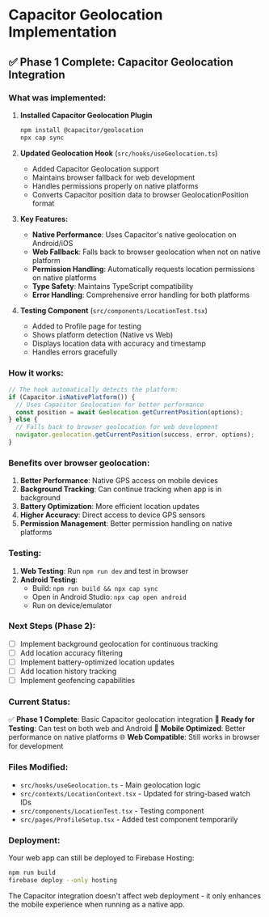 # Capacitor Geolocation Implementation

## ✅ Phase 1 Complete: Capacitor Geolocation Integration

### What was implemented:

1. **Installed Capacitor Geolocation Plugin**
   ```bash
   npm install @capacitor/geolocation
   npx cap sync
   ```

2. **Updated Geolocation Hook** (`src/hooks/useGeolocation.ts`)
   - Added Capacitor Geolocation support
   - Maintains browser fallback for web development
   - Handles permissions properly on native platforms
   - Converts Capacitor position data to browser GeolocationPosition format

3. **Key Features:**
   - **Native Performance**: Uses Capacitor's native geolocation on Android/iOS
   - **Web Fallback**: Falls back to browser geolocation when not on native platform
   - **Permission Handling**: Automatically requests location permissions on native platforms
   - **Type Safety**: Maintains TypeScript compatibility
   - **Error Handling**: Comprehensive error handling for both platforms

4. **Testing Component** (`src/components/LocationTest.tsx`)
   - Added to Profile page for testing
   - Shows platform detection (Native vs Web)
   - Displays location data with accuracy and timestamp
   - Handles errors gracefully

### How it works:

```typescript
// The hook automatically detects the platform:
if (Capacitor.isNativePlatform()) {
  // Uses Capacitor Geolocation for better performance
  const position = await Geolocation.getCurrentPosition(options);
} else {
  // Falls back to browser geolocation for web development
  navigator.geolocation.getCurrentPosition(success, error, options);
}
```

### Benefits over browser geolocation:

1. **Better Performance**: Native GPS access on mobile devices
2. **Background Tracking**: Can continue tracking when app is in background
3. **Battery Optimization**: More efficient location updates
4. **Higher Accuracy**: Direct access to device GPS sensors
5. **Permission Management**: Better permission handling on native platforms

### Testing:

1. **Web Testing**: Run `npm run dev` and test in browser
2. **Android Testing**: 
   - Build: `npm run build && npx cap sync`
   - Open in Android Studio: `npx cap open android`
   - Run on device/emulator

### Next Steps (Phase 2):

- [ ] Implement background geolocation for continuous tracking
- [ ] Add location accuracy filtering
- [ ] Implement battery-optimized location updates
- [ ] Add location history tracking
- [ ] Implement geofencing capabilities

### Current Status:

✅ **Phase 1 Complete**: Basic Capacitor geolocation integration
🔄 **Ready for Testing**: Can test on both web and Android
📱 **Mobile Optimized**: Better performance on native platforms
🌐 **Web Compatible**: Still works in browser for development

### Files Modified:

- `src/hooks/useGeolocation.ts` - Main geolocation logic
- `src/contexts/LocationContext.tsx` - Updated for string-based watch IDs
- `src/components/LocationTest.tsx` - Testing component
- `src/pages/ProfileSetup.tsx` - Added test component temporarily

### Deployment:

Your web app can still be deployed to Firebase Hosting:
```bash
npm run build
firebase deploy --only hosting
```

The Capacitor integration doesn't affect web deployment - it only enhances the mobile experience when running as a native app. 